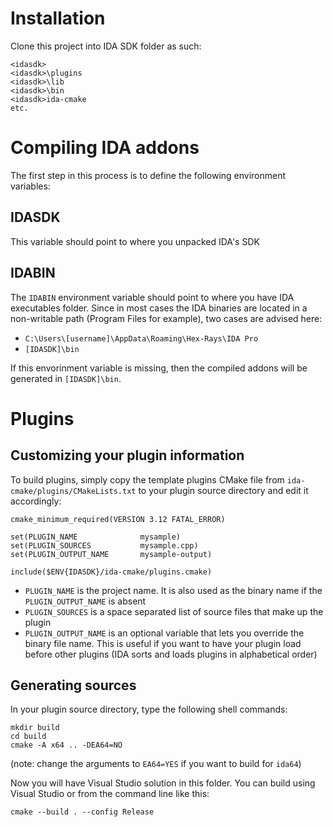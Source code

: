 # Installation

Clone this project into IDA SDK folder as such:

```
<idasdk>
<idasdk>\plugins
<idasdk>\lib
<idasdk>\bin
<idasdk>ida-cmake
etc.
```

# Compiling IDA addons

The first step in this process is to define the following environment variables:

## IDASDK

This variable should point to where you unpacked IDA's SDK

## IDABIN

The `IDABIN` environment variable should point to where you have IDA executables folder.
Since in most cases the IDA binaries are located in a non-writable path (Program Files for example), two cases are advised here:

- `C:\Users\[username]\AppData\Roaming\Hex-Rays\IDA Pro`
- `[IDASDK]\bin`

If this envorinment variable is missing, then the compiled addons will be generated in `[IDASDK]\bin`.

# Plugins

## Customizing your plugin information

To build plugins, simply copy the template plugins CMake file from `ida-cmake/plugins/CMakeLists.txt` to your plugin source directory and edit it accordingly:

```
cmake_minimum_required(VERSION 3.12 FATAL_ERROR)

set(PLUGIN_NAME              mysample)
set(PLUGIN_SOURCES           mysample.cpp)
set(PLUGIN_OUTPUT_NAME       mysample-output)

include($ENV{IDASDK}/ida-cmake/plugins.cmake)

```

* `PLUGIN_NAME` is the project name. It is also used as the binary name if the `PLUGIN_OUTPUT_NAME` is absent
* `PLUGIN_SOURCES` is a space separated list of source files that make up the plugin
* `PLUGIN_OUTPUT_NAME` is an optional variable that lets you override the binary file name. This is useful if you want to have your plugin load before other plugins (IDA sorts and loads plugins in alphabetical order)


## Generating sources

In your plugin source directory, type the following shell commands:
```
mkdir build
cd build
cmake -A x64 .. -DEA64=NO
```
(note: change the arguments to `EA64=YES` if you want to build for `ida64`)

Now you will have Visual Studio solution in this folder. You can build using Visual Studio or from the command line like this:

```
cmake --build . --config Release
```


